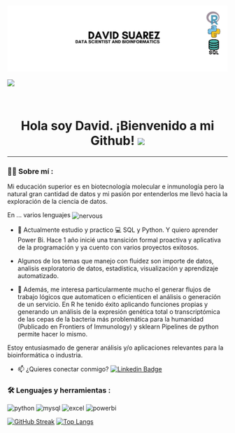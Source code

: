 <div id="header" align="center">
  <img decoding="async" src="https://github.com/DavidSuarez111/DavidSuarez111/blob/main/Gray%20modern%20professional%20data%20analysis%20Linkedln%20banner.jpg" width="800"/>
</div>



[![](https://img.shields.io/badge/LinkedIn-0077B5?style=for-the-badge&logo=linkedin&logoColor=white)](www.linkedin.com/in/david-suarez-garza)
<div id="badges" align="center">
<img decoding="async" src="https://visitor-badge-reloaded.herokuapp.com/badge?page_id=noelianav91.noelianav91&color=00cf00" alt=""/>
<h1>
  Hola soy David. ¡Bienvenido a mi Github!
  <img decoding="async" src="https://media.giphy.com/media/hvRJCLFzcasrR4ia7z/giphy.gif" width="30px"/>
</h1>

---
 <div id="header" align="left">

### :man_technologist: Sobre mí :
Mi educación superior es en biotecnología molecular e inmunología pero la natural gran cantidad de datos y mi pasión por entenderlos me llevó hacia la exploración de la ciencia de datos. 

En ... varios lenguajes <img src="https://github.com/user-attachments/assets/f0faaf1c-2c43-40ad-b5fa-d5fb2647dacf" alt="nervous" width="20" style="vertical-align: middle;" />

* :blue_book: Actualmente estudio  y practico :computer: SQL y Python. Y quiero aprender Power Bi. Hace 1 año inicié una transición formal proactiva y aplicativa de la programación y ya cuento con varios proyectos exitosos.

* Algunos de los temas que manejo con fluidez son importe de datos, analisis exploratorio de datos, estadística, visualización y aprendizaje automatizado. 

* :heartbeat: Además, me interesa particularmente mucho el generar flujos de trabajo lógicos que automaticen o eficienticen el análisis o generación de un servicio. En R he tenido éxito aplicando funciones propias y generando un análisis de la expresión genética total o transcriptómica de las cepas de la bacteria más problemática para la humanidad (Publicado en Frontiers of Immunology) y sklearn Pipelines de python permite hacer lo mismo. 

Estoy entusiasmado de generar análisis y/o aplicaciones relevantes para la bioinformática o industria. 
* :mailbox: ¿Quieres conectar conmigo?  [![Linkedin Badge](https://img.shields.io/badge/-David-blue?style=flat&logo=Linkedin&logoColor=white)](www.linkedin.com/in/david-suarez-garza)

### :hammer_and_wrench: Lenguajes y herramientas :
<div id="header" align="left">
    <img decoding="async" src="https://img.shields.io/badge/Python-3776AB?style=for-the-badge&logo=python&logoColor=white" alt="python"/>
  </a>
    <img decoding="async" src="https://img.shields.io/badge/MySQL-6DB33F?style=for-the-badge&logo=mysql&logoColor=white" alt="mysql"/>
  </a>
 <img decoding="async" src="https://img.shields.io/badge/Microsoft_Excel-217346?style=for-the-badge&logo=microsoft-excel&logoColor=white" alt="excel"/>
  </a>
 <img decoding="async" src="https://img.shields.io/badge/Power_BI-FFBE00?style=for-the-badge&logo=Power-BI&logoColor=white" alt="powerbi"/>
  </a>

</div>

[![GitHub Streak](http://github-readme-streak-stats.herokuapp.com?user=DavidSuarez111&theme=dark&background=000000)](https://git.io/streak-stats)
[![Top Langs](https://github-readme-stats.vercel.app/api/top-langs/?username=DavidSuarez111&layout=compact&theme=vision-friendly-dark)](https://github.com/anuraghazra/github-readme-stats)
  <!--
**DavidSuarez111/DavidSuarez111** is a ✨ _special_ ✨ repository because its `README.md` (this file) appears on your GitHub profile.

Here are some ideas to get you started:

- 🔭 I’m currently working on ...
- 🌱 I’m currently learning ...
- 👯 I’m looking to collaborate on ...
- 🤔 I’m looking for help with ...
- 💬 Ask me about ...
- 📫 How to reach me: ...
- 😄 Pronouns: ...
- ⚡ Fun fact: ...
-->
